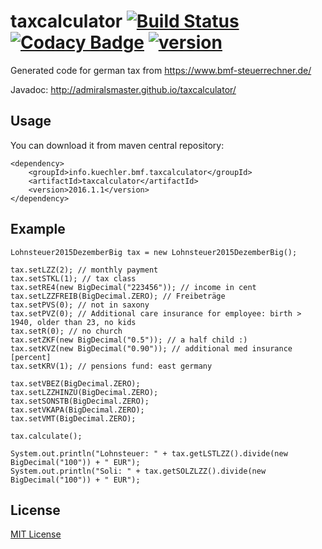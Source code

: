 # taxcalculator [![Build Status](https://travis-ci.org/admiralsmaster/taxcalculator.svg?branch=master)](https://travis-ci.org/admiralsmaster/taxcalculator) [![Codacy Badge](https://api.codacy.com/project/badge/grade/7170c566b7024b55ab256165c4fd4bec)](https://www.codacy.com/app/github-ariel/taxcalculator) [![version](https://img.shields.io/maven-central/v/info.kuechler.bmf.taxcalculator/taxcalculator.svg)](http://search.maven.org/#search|gav|1|g%3A%22info.kuechler.bmf.taxcalculator%22%20AND%20a%3A%22taxcalculator%22) 

Generated code for german tax from https://www.bmf-steuerrechner.de/

Javadoc: http://admiralsmaster.github.io/taxcalculator/

## Usage

You can download it from maven central repository:

```
<dependency>
    <groupId>info.kuechler.bmf.taxcalculator</groupId>
    <artifactId>taxcalculator</artifactId>
    <version>2016.1.1</version>
</dependency>
```

## Example

```
Lohnsteuer2015DezemberBig tax = new Lohnsteuer2015DezemberBig();
        
tax.setLZZ(2); // monthly payment
tax.setSTKL(1); // tax class
tax.setRE4(new BigDecimal("223456")); // income in cent
tax.setLZZFREIB(BigDecimal.ZERO); // Freibeträge
tax.setPVS(0); // not in saxony
tax.setPVZ(0); // Additional care insurance for employee: birth > 1940, older than 23, no kids
tax.setR(0); // no church
tax.setZKF(new BigDecimal("0.5")); // a half child :)
tax.setKVZ(new BigDecimal("0.90")); // additional med insurance [percent]
tax.setKRV(1); // pensions fund: east germany
  
tax.setVBEZ(BigDecimal.ZERO);
tax.setLZZHINZU(BigDecimal.ZERO);
tax.setSONSTB(BigDecimal.ZERO);
tax.setVKAPA(BigDecimal.ZERO);
tax.setVMT(BigDecimal.ZERO);
        
tax.calculate();
        
System.out.println("Lohnsteuer: " + tax.getLSTLZZ().divide(new BigDecimal("100")) + " EUR");
System.out.println("Soli: " + tax.getSOLZLZZ().divide(new BigDecimal("100")) + " EUR");
```

## License

[MIT License](http://opensource.org/licenses/mit-license.php)
